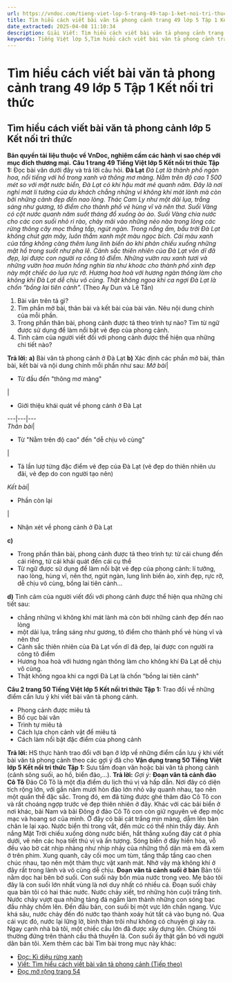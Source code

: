 ```yaml
---
url: https://vndoc.com/tieng-viet-lop-5-trang-49-tap-1-ket-noi-tri-thuc-319617
title: Tìm hiểu cách viết bài văn tả phong cảnh trang 49 lớp 5 Tập 1 Kết nối tri thức - VnDoc.com
date_extracted: 2025-04-08 11:10:34
description: Giải Viết: Tìm hiểu cách viết bài văn tả phong cảnh trang 49 lớp 5 Tập 1 Kết nối tri thức gồm các phần hướng dẫn giải chi tiết, đầy đủ nhất chỉ có trên VnDoc. Mời các bạn tham khảo.
keywords: Tiếng Việt lớp 5,Tìm hiểu cách viết bài văn tả phong cảnh trang 49 lớp 5 Tập 1 Kết nối tri thức,Tiếng Việt lớp 5 trang 49 Tập 1 Kết nối tri thức,Tìm hiểu cách viết bài văn tả phong cảnh lớp 5 Kết nối tri thức,Tiếng Việt lớp 5 Tập 1 trang 49 Kết nối tri thức,Tìm hiểu cách viết bài văn tả phong cảnh lớp 5 trang 49,Tiếng Việt lớp 5 Kết nối tri thức,Tiếng Việt lớp 5 Tập 1,sgk Tiếng Việt lớp 5
---
```


# Tìm hiểu cách viết bài văn tả phong cảnh trang 49 lớp 5 Tập 1 Kết nối tri thức
## **Tìm hiểu cách viết bài văn tả phong cảnh lớp 5 Kết nối tri thức**
**Bản quyền tài liệu thuộc về VnDoc, nghiêm cấm các hành vi sao chép với mục đích thương mại.**
**Câu 1 trang 49 Tiếng Việt lớp 5 Kết nối tri thức Tập 1:** Đọc bài văn dưới đây và trả lời câu hỏi.
**Đà Lạt**
 _Đà Lạt là thành phố ngàn hoa, nổi tiếng với hồ trong xanh và thông mơ màng._
_Nằm trên độ cao 1 500 mét so với mặt nước biển, Đà Lạt có khí hậu mát mẻ quanh năm. Đây là nơi nghỉ mát lí tưởng của du khách chẳng những vì không khí mát lành mà còn bởi những cảnh đẹp đến nao lòng._
_Thác Cam Ly như một dải lụa, trắng sáng như gương, tô điểm cho thành phố vẻ hùng vĩ và nên thơ. Suối Vàng có cột nước quanh năm suốt tháng đổ xuống ào ào. Suối Vàng chia nước cho các con suối nhỏ rì rào, chảy mãi vào những nẻo nào trong lòng các rừng thông cây mọc thẳng tắp, ngút ngàn._
_Trong nắng ấm, bầu trời Đà Lạt không chút gợn mây, luôn thắm xanh một màu ngọc bích. Cái màu xanh của tầng không càng thêm lung linh biến ảo khi phản chiếu xuống những mặt hồ trong suốt như pha lê._
_Cảnh sắc thiên nhiên của Đà Lạt vốn dĩ đã đẹp, lại được con người ra công tô điểm. Những vườn rau xanh tươi và những vườn hoa muôn hồng nghìn tía như khoác cho thành phố xinh đẹp này một chiếc áo lụa rực rỡ. Hương hoa hoà với hương ngàn thông làm cho không khí Đà Lạt dễ chịu vô cùng._
_Thật không ngoa khi ca ngợi Đà Lạt là chốn “bồng lai tiên cảnh"._
\(Theo Ay Dun và Lê Tấn\)
  1. Bài văn trên tả gì?
  2. Tìm phần mở bài, thân bài và kết bài của bài văn. Nêu nội dung chính của mỗi phần.
  3. Trong phần thân bài, phong cảnh được tả theo trình tự nào? Tìm từ ngữ được sử dụng để làm nổi bật vẻ đẹp của phong cảnh.
  4. Tình cảm của người viết đối với phong cảnh được thể hiện qua những chi tiết nào?

**Trả lời:**
**a\)** Bài văn tả phong cảnh ở Đà Lạt
**b\)** Xác định các phần mở bài, thân bài, kết bài và nội dung chính mỗi phần như sau:
_Mở bài_| 
  * Từ đầu đến "thông mơ màng"

| 
  * Giới thiệu khái quát về phong cảnh ở Đà Lạt

---|---|---  
 _Thân bài_| 
  * Từ "Nằm trên độ cao" đến "dễ chịu vô cùng"

| 
  * Tả lần lượ từng đặc điểm vẻ đẹp của Đà Lạt \(vẻ đẹp do thiên nhiên ưu đãi, vẻ đẹp do con người tạo nên\)

_Kết bài_| 
  * Phần còn lại

| 
  * Nhận xét về phong cảnh ở Đà Lạt

**c\)**
  * Trong phần thân bài, phong cảnh được tả theo trình tự: từ cái chung đến cái riêng, từ cái khái quát đến cái cụ thể
  * Từ ngữ được sử dụng để làm nổi bật vẻ đẹp của phong cảnh: lí tưởng, nao lòng, hùng vĩ, nên thơ, ngút ngàn, lung linh biến ảo, xinh đẹp, rực rỡ, dễ chịu vô cùng, bồng lai tiên cảnh...

**d\)** Tình cảm của người viết đối với phong cảnh được thể hiện qua những chi tiết sau:
  * chẳng những vì không khí mát lành mà còn bởi những cảnh đẹp đến nao lòng
  * một dải lụa, trắng sáng như gương, tô điểm cho thành phố vẻ hùng vĩ và nên thơ
  * Cảnh sắc thiên nhiên của Đà Lạt vốn dĩ đã đẹp, lại được con người ra công tô điểm
  * Hương hoa hoà với hương ngàn thông làm cho không khí Đà Lạt dễ chịu vô cùng.
  * Thật không ngoa khi ca ngợi Đà Lạt là chốn “bồng lai tiên cảnh"

**Câu 2 trang 50 Tiếng Việt lớp 5 Kết nối tri thức Tập 1:** Trao đổi về những điểm cần lưu ý khi viết bài văn tả phong cảnh.
  * Phong cảnh được miêu tả
  * Bố cục bài văn
  * Trình tự miêu tả
  * Cách lựa chọn cảnh vật để miêu tả
  * Cách làm nổi bật đặc điểm của phong cảnh

**Trả lời:**
HS thực hành trao đổi với bạn ở lớp về những điểm cần lưu ý khi viết bài văn tả phong cảnh theo các gợi ý đã cho
**Vận dụng trang 50 Tiếng Việt lớp 5 Kết nối tri thức Tập 1:** Sưu tầm đoạn văn hoặc bài văn tả phong cảnh \(cảnh sông suối, ao hồ, biển đảo,...\).
**Trả lời:**
_Gợi ý:_
**Đoạn văn tả cảnh đảo Cô Tô**
Đảo Cô Tô là một địa điểm du lịch thú vị và hấp dẫn. Nơi đây có diện tích rộng lớn, với gần năm mươi hòn đảo lớn nhỏ vây quanh nhau, tạo nên một quần thể đặc sắc. Trong đó, em đã từng được ghé thăm đảo Cô Tô con và rất choáng ngợp trước vẻ đẹp thiên nhiên ở đây. Khác với các bãi biển ở nơi khác, bãi Nam và bãi Đông ở đảo Cô Tô con còn giữ nguyên vẻ đẹp mộc mạc và hoang sơ của mình. Ở đây có bãi cát trắng mịn màng, dẫm lên bàn chân le lại xạo. Nước biển thì trong vắt, đến mức có thể nhìn thấy đáy. Ánh nắng Mặt Trời chiếu xuống dòng nước biển, hắt thẳng xuống đáy cát ở phía dưới, vẽ nên các họa tiết thú vị và ấn tượng. Sóng biển ở đây hiền hòa, vỗ đều vào bờ cát nhịp nhàng như nhịp nhảy của những thổ dân mà em đã xem ở trên phim. Xung quanh, cây cối mọc um tùm, tầng thấp tầng cao chen chúc nhau, tạo nên một thảm thực vật xanh mát. Nhờ vậy mà không khí ở đây rất trong lành và vô cùng dễ chịu.
**Đoạn văn tả cảnh suối ở bản**
Bản tôi nằm dọc hai bên bờ suối. Con suối này bốn mùa nước trong veo. Mẹ bảo tôi đây là con suối lớn nhất vùng là nơi duy nhất có nhiều cá. Đoạn suối chảy qua bản tôi có hai thác nước. Nước chảy xiết, trơ những hòn cuội trắng tinh. Nước chảy vượt qua những tảng đá ngầm làm thành những con sóng bạc đầu nhảy chồm lên. Đến đầu bản, con suối bị một vực lớn chắn ngang. Vực khá sâu, nước chảy đến đó nước tạo thành xoáy hút tất cả vào bụng nó. Qua cái vực đó, nước lại lững lờ, bình thản trôi như không có chuyện gì xảy ra. Ngay cạnh nhà bà tôi, một chiếc cầu lớn đã được xây dựng lên. Chúng tôi thường đứng trên thành cầu thả thuyền lá. Con suối ấy thật gắn bó với người dân bản tôi.
Xem thêm các bài Tìm bài trong mục này khác:
  * [Đọc: Kì diệu rừng xanh](</tap-doc-lop-5-ki-dieu-rung-xanh-132128>)
  * [Viết: Tìm hiểu cách viết bài văn tả phong cảnh \(Tiếp theo\)](</tieng-viet-lop-5-trang-53-tap-1-ket-noi-tri-thuc-319619>)
  * [Đọc mở rộng trang 54](</tieng-viet-lop-5-trang-54-tap-1-ket-noi-tri-thuc-319642>)

